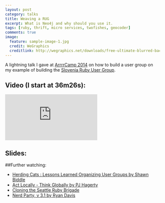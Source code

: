 ```yaml
---
layout: post
category: talks
title: Weaving a RUG
excerpt: What is Neo4j and why should you use it.
tags: [ruby, thrift, micro services, twofishes, geocoder]
comments: true
image:
  feature: sample-image-1.jpg
  credit: WeGraphics
  creditlink: http://wegraphics.net/downloads/free-ultimate-blurred-background-pack/
---
```


A lightning talk I gave at [ArrrrCamp 2014](http://2014.arrrrcamp.be/) on how to build a user group on my example of building the [Slovenia Ruby User Group](http://www.rug.si/).

## Video (I start at 36m26s):

<iframe src="https://www.youtube.com/embed/RPMX_o5Y1tg?start=2186" frameborder="0" allowfullscreen></iframe>

## Slides:

<script async class="speakerdeck-embed" data-id="536e6090305d013297af32228b43df58" src="//speakerdeck.com/assets/embed.js"></script>

##Further watching:

- [Herding Cats : Lessons Learned Organizing User Groups by Shawn Biddle](http://www.youtube.com/watch?v=IisHwQb9sQU)
- [Act Locally - Think Globally by PJ Hagerty](http://www.youtube.com/watch?v=O8IzXwNDtqA)
- [Cloning the Seattle Ruby Brigade](http://www.youtube.com/watch?v=MJsoYPJOMOU)
- [Nerd Party, v 3.1 by Ryan Davis](http://www.youtube.com/watch?v=AK-gVWh_vZ8)
